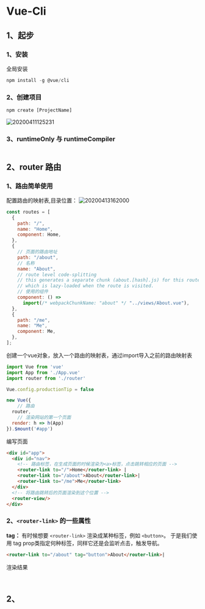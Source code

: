 <!--
 * @Author: your name
 * @Date: 2020-04-11 12:15:52
 * @LastEditTime: 2020-04-13 22:38:36
 * @LastEditors: Please set LastEditors
 * @Description: In User Settings Edit
 * @FilePath: \VueLearn\6、vue-cli.md
 -->

# Vue-Cli

## 1、起步

### 1、安装

全局安装

```js
npm install -g @vue/cli
```

### 2、创建项目

```cmd
npm create [ProjectName]
```

![20200411125231](https://cdn.jsdelivr.net/gh/1134642046/ImageBed/PythonLearn/20200411125231.png)

### 3、runtimeOnly 与 runtimeCompiler

```js
```

## 2、router 路由

### 1、路由简单使用

配置路由的映射表,目录位置：
![20200413162000](https://cdn.jsdelivr.net/gh/1134642046/ImageBed/VueLearn/20200413162000.png)

```js
const routes = [
  {
    path: "/",
    name: "Home",
    component: Home,
  },
  {
    // 页面的路由地址
    path: "/about",
    // 名称
    name: "About",
    // route level code-splitting
    // this generates a separate chunk (about.[hash].js) for this route
    // which is lazy-loaded when the route is visited.
    // 使用的组件
    component: () =>
      import(/* webpackChunkName: "about" */ "../views/About.vue"),
  },
  {
    path: "/me",
    name: "Me",
    component: Me,
  },
];
```

创建一个vue对象，放入一个路由的映射表，通过import导入之前的路由映射表

```js
import Vue from 'vue'
import App from './App.vue'
import router from './router'

Vue.config.productionTip = false

new Vue({
	// 路由
  router,
	// 渲染网站的第一个页面
  render: h => h(App)
}).$mount('#app')
```

编写页面

```html
<div id="app">
  <div id="nav">
    <!-- 路由标签，在生成页面的时候渲染为<a>标签，点击跳转相应的页面 -->
    <router-link to="/">Home</router-link> |
    <router-link to="/about">About</router-link>|
    <router-link to="/me">Me</router-link>
  </div>
  <!-- 将路由跳转后的页面渲染到这个位置 -->
  <router-view/>
</div>
```

### 2、`<router-link>` 的一些属性

**tag：** 有时候想要 `<router-link>` 渲染成某种标签，例如 `<button>`。 于是我们使用 tag prop类指定何种标签，同样它还是会监听点击，触发导航。

```html
<router-link to="/about" tag="button">About</router-link>|
```

渲染结果



```js
```

```js
```

## 2、
